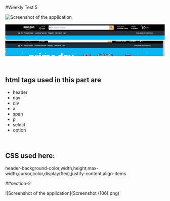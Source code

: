 #Weekly Test 5

![Screenshot of the application]([Screenshot1.png](https://raw.githubusercontent.com/Trisha-Shukla/Weekly-test-5/1e7a9f4e0cb362f4f622a30d991389c3e377902d/Screenshot1.png))


![Screenshot of the application](Screenshot1.png)
![Screenshot of the application](Screenshot5.png)

<br>
<h2>html tags used in this part are</h2>
<ul>
  <li>header</li>
  <li>nav</li>
  <li>div</li>
  <li>a</li>
  <li>span</li>
  <li>p</li>
  <li>select</li>
  <li>option</li></ul>
  <br>
  <h2>CSS used here:</h2>
  
  header-background-color,width,height,max-width,cursor,color,display(flex),justify-content,align-items
  
  ##section-2
  
  ![Screenshot of the application](Screenshot (106).png)

  
  
  
  

